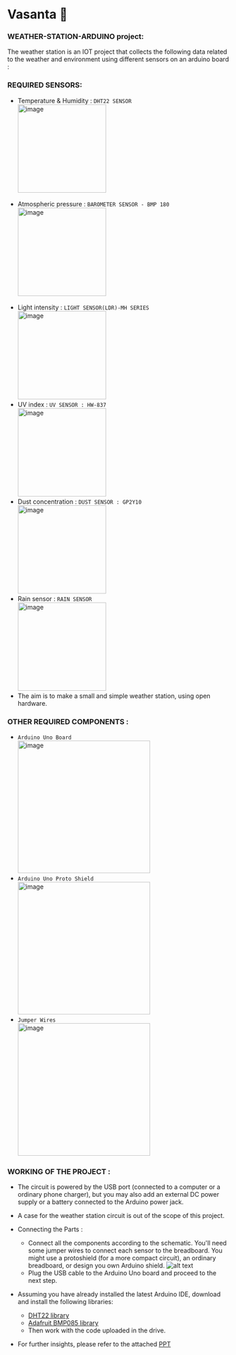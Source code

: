 # Vasanta :leaves:
### WEATHER-STATION-ARDUINO project:

The weather station is an IOT project that collects the following data related to the weather and environment using different sensors on an arduino board :

### REQUIRED SENSORS:
- Temperature & Humidity : ```DHT22 SENSOR```<br>  <img src="https://hackster.imgix.net/uploads/attachments/194717/FGRE2J4IOXJ1IHX.LARGE.jpg?auto=compress%2Cformat&w=740&h=555&fit=max" alt="image" width="200"/>
<!-- ![image](https://hackster.imgix.net/uploads/attachments/194717/FGRE2J4IOXJ1IHX.LARGE.jpg?auto=compress%2Cformat&w=740&h=555&fit=max) -->
- Atmospheric pressure : `BAROMETER SENSOR - BMP 180`<br><img src="https://m.media-amazon.com/images/I/51ZHs-WXUML._SY450_.jpg" alt="image" width="200"/>
<!-- ![image](https://m.media-amazon.com/images/I/51ZHs-WXUML._SY450_.jpg) -->
- Light intensity : ```LIGHT SENSOR(LDR)-MH SERIES```<br><img src="https://hackster.imgix.net/uploads/attachments/194714/F4KSMWIIOXJ1IEK.LARGE.jpg?auto=compress%2Cformat&w=740&h=555&fit=max" alt="image" width="200"/>
- UV index : ```UV SENSOR : HW-837```<br><img src="https://robu.in/wp-content/uploads/2020/02/edit-462x462.jpg" alt="image" width="200"/>
- Dust concentration : ```DUST SENSOR : GP2Y10```<br><img src="https://robu.in/wp-content/uploads/2017/04/GP2Y1014AU0F-Compact-Optical-font-b-Dust-b-font-Sensor-Compatible-GP2Y1010AU0F-GP2Y1010AUOF-Smoke-font-b-Particle.jpg" alt="image" width="200"/>
- Rain sensor : ```RAIN SENSOR```<br><img src="https://cdn.shopify.com/s/files/1/0559/1970/6265/products/71wjp-s2kml._sl1000_540x.jpg?v=1670581013" alt="image" width="200"/><br>
- The aim is to make a small and simple weather station, using open hardware.

### OTHER REQUIRED COMPONENTS :
- ```Arduino Uno Board```<br><img src="https://static.wixstatic.com/media/b29d1d_39f700190172453ebda2408b96e67879~mv2.jpg/v1/fill/w_500,h_350,al_c,q_85/b29d1d_39f700190172453ebda2408b96e67879~mv2.jpg" alt="image" width="300" />
- ```Arduino Uno Proto Shield```<br><img src="https://m.media-amazon.com/images/I/618RJG9qLxL._SL1000_.jpg" alt="image" width="300"/>
- ```Jumper Wires```<br><img src="https://www.flyrobo.in/image/cache/catalog/product/20cm-male-to-female-jumper-cable-wire-for-arduino-10pcs-600x600.jpg" alt="image" width="300"/><br>

### WORKING OF THE PROJECT :
- The circuit is powered by the USB port (connected to a computer or a ordinary phone charger), but you may also add an external DC power supply or a battery connected to the Arduino power jack.
- A case for the weather station circuit is out of the scope of this project.
- Connecting the Parts : 
  - Connect all the components according to the schematic. You'll need some jumper wires to connect each sensor to the breadboard. You might use a protoshield (for a more compact circuit), an ordinary breadboard, or design you own Arduino shield.
    ![alt text](https://hackster.imgix.net/uploads/attachments/194721/FUZK0IKIOYPYQ2V.LARGE.jpg?auto=compress%2Cformat&w=740&h=555&fit=max)
  - Plug the USB cable to the Arduino Uno board and proceed to the next step.
  
- Assuming you have already installed the latest Arduino IDE, download and install the following libraries:
  - [DHT22 library](https://github.com/adafruit/DHT-sensor-library)
  - [Adafruit BMP085 library](https://github.com/adafruit/Adafruit-BMP085-Library)
  - Then work with the code uploaded in the drive.

- For further insights, please refer to the attached [PPT](https://github.com/Nandan-N/Vasanta/blob/main/SENSORS_BOARD_DESCRIPTION.pdf)
